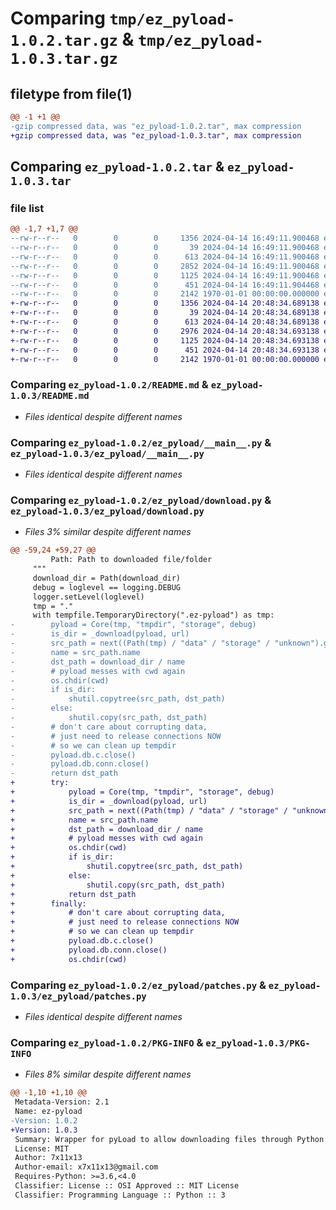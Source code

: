 # Comparing `tmp/ez_pyload-1.0.2.tar.gz` & `tmp/ez_pyload-1.0.3.tar.gz`

## filetype from file(1)

```diff
@@ -1 +1 @@
-gzip compressed data, was "ez_pyload-1.0.2.tar", max compression
+gzip compressed data, was "ez_pyload-1.0.3.tar", max compression
```

## Comparing `ez_pyload-1.0.2.tar` & `ez_pyload-1.0.3.tar`

### file list

```diff
@@ -1,7 +1,7 @@
--rw-r--r--   0        0        0     1356 2024-04-14 16:49:11.900468 ez_pyload-1.0.2/README.md
--rw-r--r--   0        0        0       39 2024-04-14 16:49:11.900468 ez_pyload-1.0.2/ez_pyload/__init__.py
--rw-r--r--   0        0        0      613 2024-04-14 16:49:11.900468 ez_pyload-1.0.2/ez_pyload/__main__.py
--rw-r--r--   0        0        0     2852 2024-04-14 16:49:11.900468 ez_pyload-1.0.2/ez_pyload/download.py
--rw-r--r--   0        0        0     1125 2024-04-14 16:49:11.900468 ez_pyload-1.0.2/ez_pyload/patches.py
--rw-r--r--   0        0        0      451 2024-04-14 16:49:11.904468 ez_pyload-1.0.2/pyproject.toml
--rw-r--r--   0        0        0     2142 1970-01-01 00:00:00.000000 ez_pyload-1.0.2/PKG-INFO
+-rw-r--r--   0        0        0     1356 2024-04-14 20:48:34.689138 ez_pyload-1.0.3/README.md
+-rw-r--r--   0        0        0       39 2024-04-14 20:48:34.689138 ez_pyload-1.0.3/ez_pyload/__init__.py
+-rw-r--r--   0        0        0      613 2024-04-14 20:48:34.689138 ez_pyload-1.0.3/ez_pyload/__main__.py
+-rw-r--r--   0        0        0     2976 2024-04-14 20:48:34.693138 ez_pyload-1.0.3/ez_pyload/download.py
+-rw-r--r--   0        0        0     1125 2024-04-14 20:48:34.693138 ez_pyload-1.0.3/ez_pyload/patches.py
+-rw-r--r--   0        0        0      451 2024-04-14 20:48:34.693138 ez_pyload-1.0.3/pyproject.toml
+-rw-r--r--   0        0        0     2142 1970-01-01 00:00:00.000000 ez_pyload-1.0.3/PKG-INFO
```

### Comparing `ez_pyload-1.0.2/README.md` & `ez_pyload-1.0.3/README.md`

 * *Files identical despite different names*

### Comparing `ez_pyload-1.0.2/ez_pyload/__main__.py` & `ez_pyload-1.0.3/ez_pyload/__main__.py`

 * *Files identical despite different names*

### Comparing `ez_pyload-1.0.2/ez_pyload/download.py` & `ez_pyload-1.0.3/ez_pyload/download.py`

 * *Files 3% similar despite different names*

```diff
@@ -59,24 +59,27 @@
         Path: Path to downloaded file/folder
     """
     download_dir = Path(download_dir)
     debug = loglevel == logging.DEBUG
     logger.setLevel(loglevel)
     tmp = "."
     with tempfile.TemporaryDirectory(".ez-pyload") as tmp:
-        pyload = Core(tmp, "tmpdir", "storage", debug)
-        is_dir = _download(pyload, url)
-        src_path = next((Path(tmp) / "data" / "storage" / "unknown").glob("*"))
-        name = src_path.name
-        dst_path = download_dir / name
-        # pyload messes with cwd again
-        os.chdir(cwd)
-        if is_dir:
-            shutil.copytree(src_path, dst_path)
-        else:
-            shutil.copy(src_path, dst_path)
-        # don't care about corrupting data,
-        # just need to release connections NOW
-        # so we can clean up tempdir
-        pyload.db.c.close()
-        pyload.db.conn.close()
-        return dst_path
+        try:
+            pyload = Core(tmp, "tmpdir", "storage", debug)
+            is_dir = _download(pyload, url)
+            src_path = next((Path(tmp) / "data" / "storage" / "unknown").glob("*"))
+            name = src_path.name
+            dst_path = download_dir / name
+            # pyload messes with cwd again
+            os.chdir(cwd)
+            if is_dir:
+                shutil.copytree(src_path, dst_path)
+            else:
+                shutil.copy(src_path, dst_path)
+            return dst_path
+        finally:
+            # don't care about corrupting data,
+            # just need to release connections NOW
+            # so we can clean up tempdir
+            pyload.db.c.close()
+            pyload.db.conn.close()
+            os.chdir(cwd)
```

### Comparing `ez_pyload-1.0.2/ez_pyload/patches.py` & `ez_pyload-1.0.3/ez_pyload/patches.py`

 * *Files identical despite different names*

### Comparing `ez_pyload-1.0.2/PKG-INFO` & `ez_pyload-1.0.3/PKG-INFO`

 * *Files 8% similar despite different names*

```diff
@@ -1,10 +1,10 @@
 Metadata-Version: 2.1
 Name: ez-pyload
-Version: 1.0.2
+Version: 1.0.3
 Summary: Wrapper for pyLoad to allow downloading files through Python (no webserver). Includes CLI
 License: MIT
 Author: 7x11x13
 Author-email: x7x11x13@gmail.com
 Requires-Python: >=3.6,<4.0
 Classifier: License :: OSI Approved :: MIT License
 Classifier: Programming Language :: Python :: 3
```

